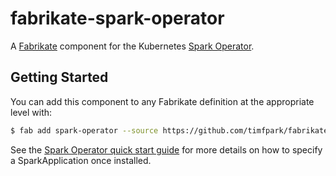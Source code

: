 # fabrikate-spark-operator 

A [Fabrikate](http://github.com/microsoft/fabrikate) component for the Kubernetes [Spark Operator](https://github.com/GoogleCloudPlatform/spark-on-k8s-operator).

## Getting Started

You can add this component to any Fabrikate definition at the appropriate level with:

```sh
$ fab add spark-operator --source https://github.com/timfpark/fabrikate-spark-operator
```

See the [Spark Operator quick start guide](https://github.com/GoogleCloudPlatform/spark-on-k8s-operator/blob/master/docs/quick-start-guide.md) for more details on how to specify a SparkApplication once installed.
